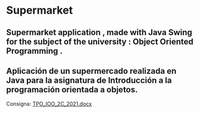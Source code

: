 # Supermarket
## Supermarket application , made with Java Swing for the subject of the university : Object Oriented Programming .
## Aplicación de un supermercado realizada en Java para la asignatura de Introducción a la programación orientada a objetos.

Consigna:
[TPO_IOO_2C_2021.docx](https://github.com/candelaesquivel/Supermarket/files/9329980/TPO_IOO_2C_2021.docx)

